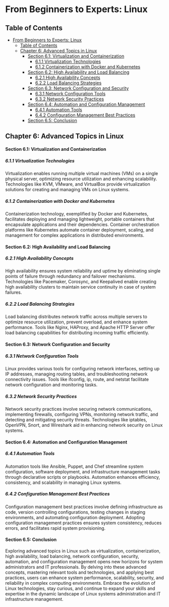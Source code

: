 # From Beginners to Experts: Linux
## Table of Contents
- [From Beginners to Experts: Linux](#from-beginners-to-experts-linux)
  - [Table of Contents](#table-of-content)
  - [Chapter 6: Advanced Topics in Linux](#chapter-6-advanced-topics-in-linux)
      - [Section 6.1: Virtualization and Containerization](#section-61-virtualization-and-containerization)
        - [6.1.1 Virtualization Technologies](#611-virtualization-technologies)
        - [6.1.2 Containerization with Docker and Kubernetes](#612-containerization-with-docker-and-kubernetes)
      - [Section 6.2: High Availability and Load Balancing](#section-62-high-availability-and-load-balancing)
        - [6.2.1 High Availability Concepts](#621-high-availability-concepts)
        - [6.2.2 Load Balancing Strategies](#622-load-balancing-strategies)
      - [Section 6.3: Network Configuration and Security](#section-63-network-configuration-and-security)
        - [6.3.1 Network Configuration Tools](#631-network-configuration-tools)
        - [6.3.2 Network Security Practices](#632-network-security-practices)
      - [Section 6.4: Automation and Configuration Management](#section-64-automation-and-configuration-management)
        - [6.4.1 Automation Tools](#641-automation-tools)
        - [6.4.2 Configuration Management Best Practices](#642-configuration-management-best-practices)
      - [Section 6.5: Conclusion](#section-65-conclusion)

## Chapter 6: Advanced Topics in Linux

#### Section 6.1: Virtualization and Containerization

##### 6.1.1 Virtualization Technologies

Virtualization enables running multiple virtual machines (VMs) on a single physical server, optimizing resource utilization and enhancing scalability. Technologies like KVM, VMware, and VirtualBox provide virtualization solutions for creating and managing VMs on Linux systems.

##### 6.1.2 Containerization with Docker and Kubernetes

Containerization technology, exemplified by Docker and Kubernetes, facilitates deploying and managing lightweight, portable containers that encapsulate applications and their dependencies. Container orchestration platforms like Kubernetes automate container deployment, scaling, and management for complex applications in distributed environments.

#### Section 6.2: High Availability and Load Balancing

##### 6.2.1 High Availability Concepts

High availability ensures system reliability and uptime by eliminating single points of failure through redundancy and failover mechanisms. Technologies like Pacemaker, Corosync, and Keepalived enable creating high availability clusters to maintain service continuity in case of system failures.

##### 6.2.2 Load Balancing Strategies

Load balancing distributes network traffic across multiple servers to optimize resource utilization, prevent overload, and enhance system performance. Tools like Nginx, HAProxy, and Apache HTTP Server offer load balancing capabilities for distributing incoming traffic efficiently.

#### Section 6.3: Network Configuration and Security

##### 6.3.1 Network Configuration Tools

Linux provides various tools for configuring network interfaces, setting up IP addresses, managing routing tables, and troubleshooting network connectivity issues. Tools like ifconfig, ip, route, and netstat facilitate network configuration and monitoring tasks.

##### 6.3.2 Network Security Practices

Network security practices involve securing network communications, implementing firewalls, configuring VPNs, monitoring network traffic, and detecting and mitigating security threats. Technologies like iptables, OpenVPN, Snort, and Wireshark aid in enhancing network security on Linux systems.

#### Section 6.4: Automation and Configuration Management

##### 6.4.1 Automation Tools

Automation tools like Ansible, Puppet, and Chef streamline system configuration, software deployment, and infrastructure management tasks through declarative scripts or playbooks. Automation enhances efficiency, consistency, and scalability in managing Linux systems.

##### 6.4.2 Configuration Management Best Practices

Configuration management best practices involve defining infrastructure as code, version controlling configurations, testing changes in staging environments, and automating configuration deployment. Adopting configuration management practices ensures system consistency, reduces errors, and facilitates rapid system provisioning.

#### Section 6.5: Conclusion

Exploring advanced topics in Linux such as virtualization, containerization, high availability, load balancing, network configuration, security, automation, and configuration management opens new horizons for system administrators and IT professionals. By delving into these advanced concepts, mastering relevant tools and technologies, and applying best practices, users can enhance system performance, scalability, security, and reliability in complex computing environments. Embrace the evolution of Linux technologies, stay curious, and continue to expand your skills and expertise in the dynamic landscape of Linux systems administration and IT infrastructure management.
